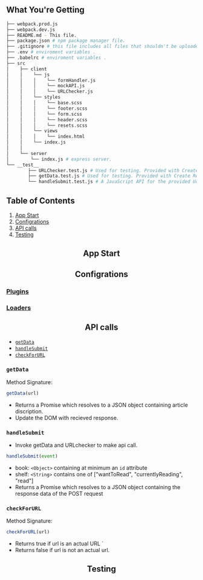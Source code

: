 ## What You're Getting
```bash
├── webpack.prod.js
├── webpack.dev.js
├── README.md - This file.
├── package.json # npm package manager file.
├── .gitignore # this file includes all files that shouldn't be uploaded to git repo .
├── .env # enviroment variables .
├── .babelrc # enviroment variables .
├── src
│    ├── client
│    │    └── js
│    │    │    └── formHandler.js
│    │    │    └── mockAPI.js
│    │    │    └── URLChecker.js
│    │    └── styles
│    │    │    └── base.scss
│    │    │    └── footer.scss
│    │    │    └── form.scss
│    │    │    └── header.scss
│    │    │    └── resets.scss
│    │    └── views
│    │    │    └── index.html
│    │    └── index.js
│    │
│    └── server
│        └── index.js # express server.
└── __test__ 
        ├── URLChecker.test.js # Used for testing. Provided with Create React App. Testing is encouraged, but not required.
        ├── getData.test.js # Used for testing. Provided with Create React App. Testing is encouraged, but not required.
        └── handleSubmit.test.js # A JavaScript API for the provided Udacity backend. Instructions for the methods are below.
```
## Table of Contents

1. [App Start](#install)
2. [Configrations](#introduction)
3. [API calls](#concepts)
4. [Testing](#contributing)

 <h2 align="center">App Start</h2>
 
 <h2 align="center">Configrations</h2>
 
 ### [Plugins](https://webpack.js.org/plugins/)
 
 ### [Loaders](https://webpack.js.org/loaders/)
 
 <h2 align="center">API calls</h2>
 
* [`getData`](#getall)
* [`handleSubmit`](#update)
* [`checkForURL`](#search)

### `getData`

Method Signature:

```js
getData(url)
```

* Returns a Promise which resolves to a JSON object containing article discription.
* Update the DOM with recieved response.

### `handleSubmit`

* Invoke getData and URLchecker to make api call.

```js
handleSubmit(event)
```

* book: `<Object>` containing at minimum an `id` attribute
* shelf: `<String>` contains one of ["wantToRead", "currentlyReading", "read"]  
* Returns a Promise which resolves to a JSON object containing the response data of the POST request

### `checkForURL`

Method Signature:

```js
checkForURL(url)
```

* Returns true if url is an actual URL `
* Returns false if url is not an actual url.

 <h2 align="center">Testing</h2>

